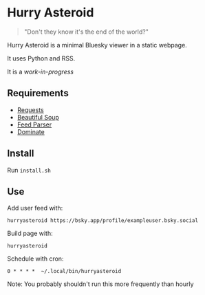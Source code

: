 # Hurry Asteroid

> "Don't they know it's the end of the world?"

Hurry Asteroid is a minimal Bluesky viewer in a static webpage. 

It uses Python and RSS.

It is a *work-in-progress*

## Requirements

- [Requests](https://docs.python-requests.org/en/latest/index.html)
- [Beautiful Soup](https://www.crummy.com/software/BeautifulSoup/)
- [Feed Parser](https://feedparser.readthedocs.io/)
- [Dominate](https://github.com/Knio/dominate/)

## Install

Run `install.sh`

## Use

Add user feed with:

```
hurryasteroid https://bsky.app/profile/exampleuser.bsky.social
```

Build page with:

```
hurryasteroid
```

Schedule with cron:

```
0 * * * *  ~/.local/bin/hurryasteroid
```

Note: You probably shouldn't run this more frequently than hourly

